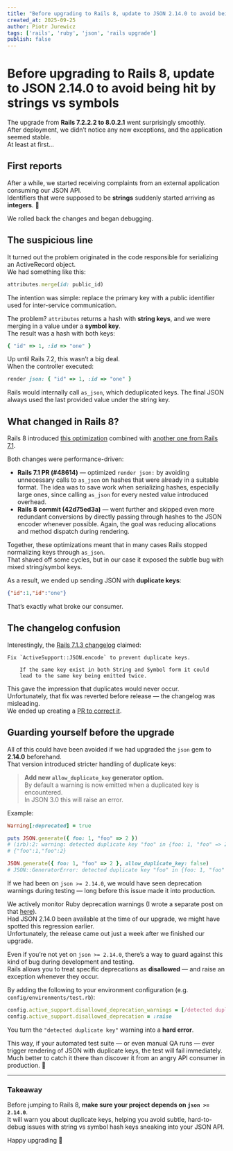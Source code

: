 ```yaml
---
title: "Before upgrading to Rails 8, update to JSON 2.14.0 to avoid being hit by strings vs symbols"
created_at: 2025-09-25
author: Piotr Jurewicz
tags: ['rails', 'ruby', 'json', 'rails upgrade']
publish: false
---
```


# Before upgrading to Rails 8, update to JSON 2.14.0 to avoid being hit by strings vs symbols

The upgrade from **Rails 7.2.2.2 to 8.0.2.1** went surprisingly smoothly.  
After deployment, we didn’t notice any new exceptions, and the application seemed stable.  
At least at first...

## First reports

After a while, we started receiving complaints from an external application consuming our JSON API.  
Identifiers that were supposed to be **strings** suddenly started arriving as **integers**. 🤔

We rolled back the changes and began debugging.

## The suspicious line

It turned out the problem originated in the code responsible for serializing an ActiveRecord object.  
We had something like this:

```ruby
attributes.merge(id: public_id)
```

The intention was simple: replace the primary key with a public identifier used for inter-service communication.

The problem? `attributes` returns a hash with **string keys**, and we were merging in a value under a **symbol key**.  
The result was a hash with both keys:

```ruby
{ "id" => 1, :id => "one" }
```

Up until Rails 7.2, this wasn’t a big deal.  
When the controller executed:

```ruby
render json: { "id" => 1, :id => "one" }
```

Rails would internally call `as_json`, which deduplicated keys. The final JSON always used the last provided value under the string key.

## What changed in Rails 8?

Rails 8 introduced [this optimization](https://github.com/rails/rails/commit/42d75ed3a8b96ee4610601ecde7c40e9d65e003f) combined with [another one from Rails 7.1](https://github.com/rails/rails/pull/48614/commits/66db67436d3b7bcdf63e8295adb7c737f76844ad#diff-c202bc84686ddd83549f9603008d8fb9f394a05e76393ff160b7c9494165fc4a).

Both changes were performance-driven:

* **Rails 7.1 PR (#48614)** — optimized `render json:` by avoiding unnecessary calls to `as_json` on hashes that were already in a suitable format. The idea was to save work when serializing hashes, especially large ones, since calling `as_json` for every nested value introduced overhead.
* **Rails 8 commit (42d75ed3a)** — went further and skipped even more redundant conversions by directly passing through hashes to the JSON encoder whenever possible. Again, the goal was reducing allocations and method dispatch during rendering.

Together, these optimizations meant that in many cases Rails stopped normalizing keys through `as_json`.  
That shaved off some cycles, but in our case it exposed the subtle bug with mixed string/symbol keys.

As a result, we ended up sending JSON with **duplicate keys**:

```json
{"id":1,"id":"one"}
```

That’s exactly what broke our consumer.

## The changelog confusion

Interestingly, the [Rails 7.1.3 changelog](https://github.com/rails/rails/blob/main/activemodel/CHANGELOG.md#rails-713) claimed:

```
Fix `ActiveSupport::JSON.encode` to prevent duplicate keys.

    If the same key exist in both String and Symbol form it could
    lead to the same key being emitted twice.
```

This gave the impression that duplicates would never occur.  
Unfortunately, that fix was reverted before release — the changelog was misleading.  
We ended up creating a [PR to correct it](https://github.com/rails/rails/pull/55735).

## Guarding yourself before the upgrade

All of this could have been avoided if we had upgraded the `json` gem to **2.14.0** beforehand.  
That version introduced stricter handling of duplicate keys:

> **Add new `allow_duplicate_key` generator option.**  
> By default a warning is now emitted when a duplicated key is encountered.  
> In JSON 3.0 this will raise an error.

Example:

```ruby
Warning[:deprecated] = true

puts JSON.generate({ foo: 1, "foo" => 2 })
# (irb):2: warning: detected duplicate key "foo" in {foo: 1, "foo" => 2}.
# {"foo":1,"foo":2}

JSON.generate({ foo: 1, "foo" => 2 }, allow_duplicate_key: false)
# JSON::GeneratorError: detected duplicate key "foo" in {foo: 1, "foo" => 2}
```

If we had been on `json >= 2.14.0`, we would have seen deprecation warnings during testing — long before this issue made it into production.

We actively monitor Ruby deprecation warnings (I wrote a separate post on that [here](https://blog.arkency.com/do-you-tune-out-ruby-deprecation-warnings/)).  
Had JSON 2.14.0 been available at the time of our upgrade, we might have spotted this regression earlier.  
Unfortunately, the release came out just a week after we finished our upgrade.

Even if you’re not yet on `json >= 2.14.0`, there’s a way to guard against this kind of bug during development and testing.  
Rails allows you to treat specific deprecations as **disallowed** — and raise an exception whenever they occur.

By adding the following to your environment configuration (e.g. `config/environments/test.rb`):

```ruby
config.active_support.disallowed_deprecation_warnings = [/detected duplicate key/]
config.active_support.disallowed_deprecation = :raise
```

You turn the `"detected duplicate key"` warning into a **hard error**.

This way, if your automated test suite — or even manual QA runs — ever trigger rendering of JSON with duplicate keys, the test will fail immediately.  
Much better to catch it there than discover it from an angry API consumer in production. 🚨

---

### Takeaway

Before jumping to Rails 8, **make sure your project depends on `json >= 2.14.0`**.  
It will warn you about duplicate keys, helping you avoid subtle, hard-to-debug issues with string vs symbol hash keys sneaking into your JSON API.

Happy upgrading 🚀
